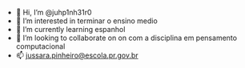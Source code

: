 - 👋 Hi, I’m @juhp1nh31r0
- 👀 I’m interested in  terminar o ensino medio
- 🌱 I’m currently learning  espanhol
- 💞️ I’m looking to collaborate on  on  com a disciplina em pensamento computacional
- 📫 jussara.pinheiro@escola.pr.gov.br

<!--- jussara.pinheiro@escola.pr.gov.br
juhp1nh31r0/juhp1nh31r0 is a ✨ special ✨ repository because its `README.md` (this file) appears on your GitHub profile.
You can click the Preview link to take a look at your changes.
--->
